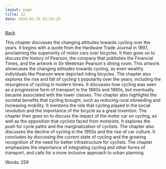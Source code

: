 ```yaml
---
layout: page
title: 22
date: 2024-01-25 01:54:23
---
```


[Back](./)


This chapter discusses the changing attitudes towards cycling over the years. It begins with a quote from the Hardware Trade Journal in 1897, proclaiming the superiority of motor cars over bicycles. It then goes on to discuss the history of Pearson, the company that publishes the Financial Times, and the artwork in Sir Weetman Pearson's dining room. This artwork showcases the changing attitudes towards cycling, as even wealthy individuals like Pearson were depicted riding bicycles. The chapter also explores the rise and fall of cycling's popularity over the years, including the resurgence of cycling in modern times. It discusses how cycling was seen as a progressive form of transport in the 1880s and 1890s, but eventually became associated with the lower classes. The chapter also highlights the societal benefits that cycling brought, such as reducing rural inbreeding and increasing mobility. It mentions the role that cycling played in the social revolution and the importance of the bicycle as a great invention. The chapter then goes on to discuss the impact of the motor car on cycling, as well as the opposition that cyclists faced from motorists. It explores the push for cycle paths and the marginalization of cyclists. The chapter also discusses the decline of cycling in the 1950s and the rise of car culture. It concludes by discussing the current state of cycling and the growing recognition of the need for better infrastructure for cyclists. The chapter emphasizes the importance of integrating cycling and other forms of transport, and calls for a more inclusive approach to urban planning.

Words: 259